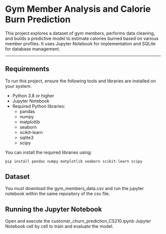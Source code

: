 # Gym Member Analysis and Calorie Burn Prediction

This project explores a dataset of gym members, performs data cleaning, and builds a predictive model to estimate calories burned based on various member profiles. It uses Jupyter Notebook for implementation and SQLite for database management.

---

## Requirements

To run this project, ensure the following tools and libraries are installed on your system:

- Python 3.8 or higher
- Jupyter Notebook
- Required Python libraries:
  - pandas
  - numpy
  - matplotlib
  - seaborn
  - scikit-learn
  - sqlite3
  - scipy

You can install the required libraries using:

```bash
pip install pandas numpy matplotlib seaborn scikit-learn scipy
```

## Dataset
You must  download the gym_members_data.csv and run the jupyter notebook within the same repository of the csv file.

## Running the Jupyter Notebook
Open and execute the customer_churn_prediction_CS210.ipynb Jupyter Notebook cell by cell to train and evaluate the model.
